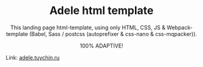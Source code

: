 <div align="center">
  <h1>Adele html template</h1>
  <p>
    This landing page html-template, using only HTML, CSS, JS &
    Webpack-template (Babel, Sass / postcss (autoprefixer & css-nano & css-mqpacker)).
  </p>
  <p>100% ADAPTIVE!</p>
</div>

Link: [adele.tuychin.ru](https://adele.tuychin.ru/)
